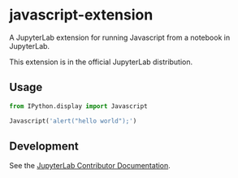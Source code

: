 # javascript-extension

A JupyterLab extension for running Javascript from a notebook in JupyterLab.

This extension is in the official JupyterLab distribution.

## Usage

```python
from IPython.display import Javascript

Javascript('alert("hello world");')
```

## Development

See the [JupyterLab Contributor Documentation](https://github.com/jupyterlab/jupyterlab/blob/4.0.x/CONTRIBUTING.md).
